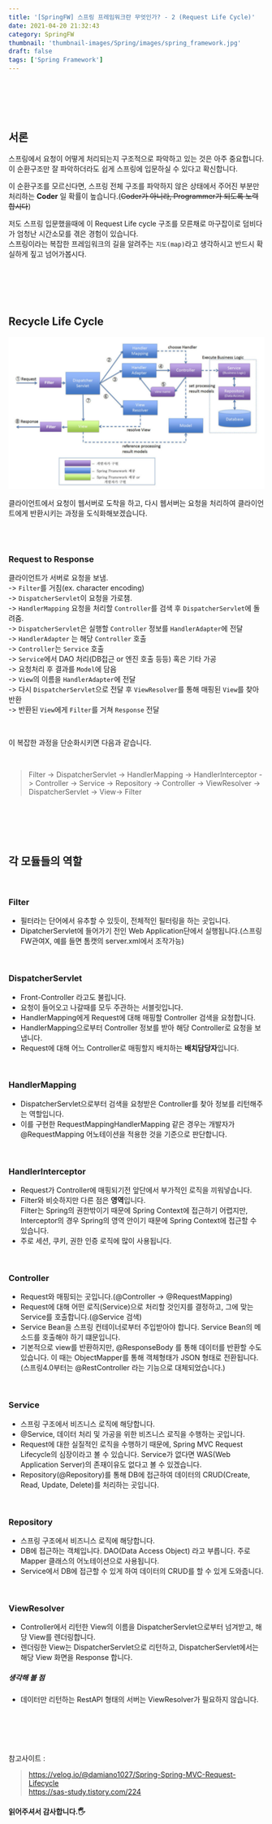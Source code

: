 ```yaml
---
title: '[SpringFW] 스프링 프레임워크란 무엇인가? - 2 (Request Life Cycle)'
date: 2021-04-20 21:32:43
category: SpringFW
thumbnail: 'thumbnail-images/Spring/images/spring_framework.jpg'
draft: false
tags: ['Spring Framework']
---
```


<br>
<br>
<br>
<br>

## 서론

스프링에서 요청이 어떻게 처리되는지 구조적으로 파악하고 있는 것은 아주 중요합니다.<br>
이 순환구조만 잘 파악하더라도 쉽게 스프링에 입문하실 수 있다고 확신합니다.<br>

이 순환구조를 모르신다면, 스프링 전체 구조를 파악하지 않은 상태에서 주어진 부분만 처리하는 **Coder** 일 확률이 높습니다.(~~Coder가 아니라, Programmer가 되도록 노력합시다~~)<br>

저도 스프링 입문했을때에 이 Request Life cycle 구조를 모른채로 마구잡이로 덤비다가 엄청난 시간소모를 겪은 경험이 있습니다.<br>
스프링이라는 복잡한 프레임워크의 길을 알려주는 `지도(map)`라고 생각하시고 반드시 확실하게 짚고 넘어가봅시다.

<br>
<br>
<br>
<br>

## Recycle Life Cycle

![](./images/lifecycle.png)

클라이언트에서 요청이 웹서버로 도착을 하고, 다시 웹서버는 요청을 처리하여 클라이언트에게 반환시키는 과정을 도식화해보겠습니다.

<br>
<br>

### Request to Response

클라이언트가 서버로 요청을 보냄.<br>
-> `Filter`를 거침(ex. character encoding) <br>
-> `DispatcherServlet`이 요청을 가로챔. <br>
-> `HandlerMapping` 요청을 처리할 `Controller`를 검색 후 `DispatcherServlet`에 돌려줌. <br>
-> `DispatcherServlet`은 실행할 `Controller` 정보를 `HandlerAdapter`에 전달 <br>
-> `HandlerAdapter` 는 해당 `Controller` 호출 <br>
-> `Controller`는 `Service` 호출 <br>
-> `Service`에서 DAO 처리(DB접근 or 엔진 호출 등등) 혹은 기타 가공 <br>
-> 요청처리 후 결과를 `Model`에 담음 <br>
-> `View`의 이름을 `HandlerAdapter`에 전달 <br>
-> 다시 `DispatcherServlet`으로 전달 후 `ViewResolver`를 통해 매핑된 `View`를 찾아 반환 <br>
-> 반환된 `View`에게 `Filter`를 거쳐 `Response` 전달 <br>

<br>

이 복잡한 과정을 단순화시키면 다음과 같습니다.

<br>

> Filter -> DispatcherServlet -> HandlerMapping -> HandlerInterceptor -> Controller -> Service -> Repository -> Controller -> ViewResolver -> DispatcherServlet -> View-> Filter

<br>
<br>
<br>
<br>

## 각 모듈들의 역할

<br>

### Filter

- 필터라는 단어에서 유추할 수 있듯이, 전체적인 필터링을 하는 곳입니다.
- DipatcherServlet에 들어가기 전인 Web Application단에서 실행됩니다.(스프링FW관여X, 예를 들면 톰캣의 server.xml에서 조작가능)

<br>

### DispatcherServlet

- Front-Controller 라고도 불립니다.
- 요청이 들어오고 나갈때를 모두 주관하는 서블릿입니다.
- HandlerMapping에게 Request에 대해 매핑할 Controller 검색을 요청합니다.
- HandlerMapping으로부터 Controller 정보를 받아 해당 Controller로 요청을 보냅니다.
- Request에 대해 어느 Controller로 매핑할지 배치하는 **배치담당자**입니다.

<br>

### HandlerMapping

- DispatcherServlet으로부터 검색을 요청받은 Controller를 찾아 정보를 리턴해주는 역할입니다.
- 이를 구현한 RequestMappingHandlerMapping 같은 경우는 개발자가 @RequestMapping 어노테이션을 적용한 것을 기준으로 판단합니다.

<br>

### HandlerInterceptor

- Request가 Controller에 매핑되기전 앞단에서 부가적인 로직을 끼워넣습니다.
- Filter와 비슷하지만 다른 점은 **영역**입니다. <br> Filter는 Spring의 권한밖이기 때문에 Spring Context에 접근하기 어렵지만, Interceptor의 경우 Spring의 영역 안이기 때문에 Spring Context에 접근할 수 있습니다.
- 주로 세션, 쿠키, 권한 인증 로직에 많이 사용됩니다.

<br>

### Controller

- Request와 매핑되는 곳입니다.(@Controller -> @RequestMapping)
- Request에 대해 어떤 로직(Service)으로 처리할 것인지를 결정하고, 그에 맞는 Service를 호출합니다.(@Service 검색)
- Service Bean을 스프링 컨테이너로부터 주입받아야 합니다. Service Bean의 메소드를 호출해야 하기 떄문입니다.
- 기본적으로 view를 반환하지만, @ResponseBody 를 통해 데이터를 반환할 수도 있습니다. 이 때는 ObjectMapper를 통해 객체형태가 JSON 형태로 전환됩니다.<br> (스프링4.0부터는 @RestController 라는 기능으로 대체되었습니다.)

<br>

### Service

- 스프링 구조에서 비즈니스 로직에 해당합니다.
- @Service, 데이터 처리 및 가공을 위한 비즈니스 로직을 수행하는 곳입니다.
- Request에 대한 실질적인 로직을 수행하기 때문에, Spring MVC Request Lifecycle의 심장이라고 볼 수 있습니다. Service가 없다면 WAS(Web Application Server)의 존재이유도 없다고 볼 수 있겠습니다.
- Repository(@Repository)를 통해 DB에 접근하여 데이터의 CRUD(Create, Read, Update, Delete)를 처리하는 곳입니다.

<br>

### Repository

- 스프링 구조에서 비즈니스 로직에 해당합니다.
- DB에 접근하는 객체입니다. DAO(Data Access Object) 라고 부릅니다. 주로 Mapper 클래스의 어노테이션으로 사용됩니다.
- Service에서 DB에 접근할 수 있게 하여 데이터의 CRUD를 할 수 있게 도와줍니다.

<br>

### ViewResolver

- Controller에서 리턴한 View의 이름을 DispatcherServlet으로부터 넘겨받고, 해당 View를 렌더링합니다.
- 렌더링한 View는 DispatcherServlet으로 리턴하고, DispatcherServlet에서는 해당 View 화면을 Response 합니다.

##### 생각해 볼 점

- 데이터만 리턴하는 RestAPI 형태의 서버는 ViewResolver가 필요하지 않습니다.

<br>
<br>
<br>
<br>

참고사이트 :

> https://velog.io/@damiano1027/Spring-Spring-MVC-Request-Lifecycle <br> https://sas-study.tistory.com/224

#### 읽어주셔서 감사합니다.🖐
